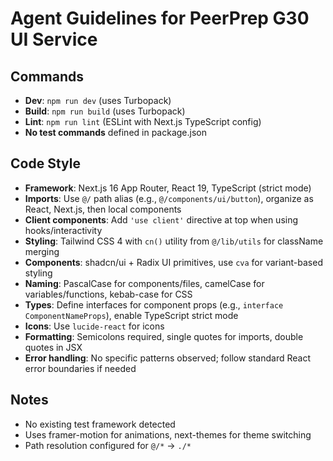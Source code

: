# Agent Guidelines for PeerPrep G30 UI Service

## Commands
- **Dev**: `npm run dev` (uses Turbopack)
- **Build**: `npm run build` (uses Turbopack)
- **Lint**: `npm run lint` (ESLint with Next.js TypeScript config)
- **No test commands** defined in package.json

## Code Style
- **Framework**: Next.js 16 App Router, React 19, TypeScript (strict mode)
- **Imports**: Use `@/` path alias (e.g., `@/components/ui/button`), organize as React, Next.js, then local components
- **Client components**: Add `'use client'` directive at top when using hooks/interactivity
- **Styling**: Tailwind CSS 4 with `cn()` utility from `@/lib/utils` for className merging
- **Components**: shadcn/ui + Radix UI primitives, use `cva` for variant-based styling
- **Naming**: PascalCase for components/files, camelCase for variables/functions, kebab-case for CSS
- **Types**: Define interfaces for component props (e.g., `interface ComponentNameProps`), enable TypeScript strict mode
- **Icons**: Use `lucide-react` for icons
- **Formatting**: Semicolons required, single quotes for imports, double quotes in JSX
- **Error handling**: No specific patterns observed; follow standard React error boundaries if needed

## Notes
- No existing test framework detected
- Uses framer-motion for animations, next-themes for theme switching
- Path resolution configured for `@/*` -> `./*`
